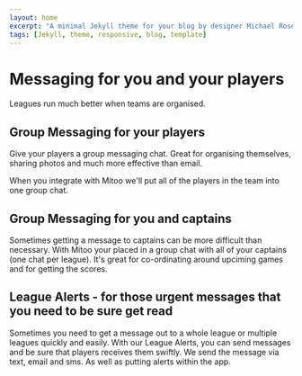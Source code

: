 ```yaml
---
layout: home
excerpt: "A minimal Jekyll theme for your blog by designer Michael Rose."
tags: [Jekyll, theme, responsive, blog, template]
---
```



<h1>Messaging for you and your players</h1>

Leagues run much better when teams are organised.


## Group Messaging for your players
Give your players a group messaging chat. Great for organising themselves, sharing photos and much more effective than email.

When you integrate with Mitoo we'll put all of the players in the team into one group chat.


## Group Messaging for you and captains
Sometimes getting a message to captains can be more difficult than necessary. With Mitoo your placed in a group chat with all of your captains (one chat per league). It's great for co-ordinating around upciming games and for getting the scores.


## League Alerts - for those urgent messages that you need to be sure get read
Sometimes you need to get a message out to a whole league or multiple leagues quickly and easily. With our League Alerts, you can send messages and be sure that players receives them swiftly. We send the message via text, email and sms. As well as putting alerts within the app.